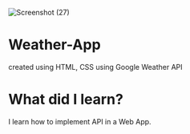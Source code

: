 
![Screenshot (27)](https://github.com/AnukulPr1me/Weather-App/assets/101039186/9bd15ceb-2964-4636-a0b0-5386fcdbd4f2)


# Weather-App
 created using HTML, CSS using Google Weather API

 # What did I learn?
 I learn how to implement API in a Web App.
